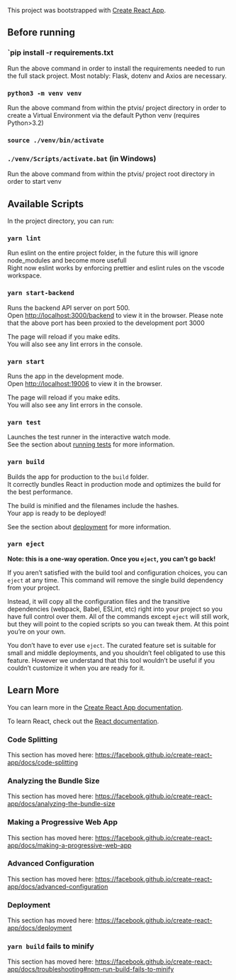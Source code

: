 This project was bootstrapped with [Create React App](https://github.com/facebook/create-react-app).

## Before running

### `pip install -r requirements.txt

Run the above command in order to install the requirements needed to run the full stack project. Most notably: Flask, dotenv and Axios are necessary.

### `python3 -m venv venv`

Run the above command from within the ptvis/ project directory in order to create a Virtual Environment via the default Python venv (requires Python>3.2)

### `source ./venv/bin/activate`

### `./venv/Scripts/activate.bat` (in Windows)

Run the above command from within the ptvis/ project root directory in order to start venv

## Available Scripts

In the project directory, you can run:

### `yarn lint`

Run eslint on the entire project folder, in the future this will ignore node_modules and become more usefull<br />
Right now eslint works by enforcing prettier and eslint rules on the vscode workspace.<br />

### `yarn start-backend`

Runs the backend API server on port 500.<br />
Open [http://localhost:3000/backend](http://localhost:3000/backend) to view it in the browser.
Please note that the above port has been proxied to the development port 3000<br />

The page will reload if you make edits.<br />
You will also see any lint errors in the console.

### `yarn start`

Runs the app in the development mode.<br />
Open [http://localhost:19006](http://localhost:19006) to view it in the browser.

The page will reload if you make edits.<br />
You will also see any lint errors in the console.

### `yarn test`

Launches the test runner in the interactive watch mode.<br />
See the section about [running tests](https://facebook.github.io/create-react-app/docs/running-tests) for more information.

### `yarn build`

Builds the app for production to the `build` folder.<br />
It correctly bundles React in production mode and optimizes the build for the best performance.

The build is minified and the filenames include the hashes.<br />
Your app is ready to be deployed!

See the section about [deployment](https://facebook.github.io/create-react-app/docs/deployment) for more information.

### `yarn eject`

**Note: this is a one-way operation. Once you `eject`, you can’t go back!**

If you aren’t satisfied with the build tool and configuration choices, you can `eject` at any time. This command will remove the single build dependency from your project.

Instead, it will copy all the configuration files and the transitive dependencies (webpack, Babel, ESLint, etc) right into your project so you have full control over them. All of the commands except `eject` will still work, but they will point to the copied scripts so you can tweak them. At this point you’re on your own.

You don’t have to ever use `eject`. The curated feature set is suitable for small and middle deployments, and you shouldn’t feel obligated to use this feature. However we understand that this tool wouldn’t be useful if you couldn’t customize it when you are ready for it.

## Learn More

You can learn more in the [Create React App documentation](https://facebook.github.io/create-react-app/docs/getting-started).

To learn React, check out the [React documentation](https://reactjs.org/).

### Code Splitting

This section has moved here: https://facebook.github.io/create-react-app/docs/code-splitting

### Analyzing the Bundle Size

This section has moved here: https://facebook.github.io/create-react-app/docs/analyzing-the-bundle-size

### Making a Progressive Web App

This section has moved here: https://facebook.github.io/create-react-app/docs/making-a-progressive-web-app

### Advanced Configuration

This section has moved here: https://facebook.github.io/create-react-app/docs/advanced-configuration

### Deployment

This section has moved here: https://facebook.github.io/create-react-app/docs/deployment

### `yarn build` fails to minify

This section has moved here: https://facebook.github.io/create-react-app/docs/troubleshooting#npm-run-build-fails-to-minify
